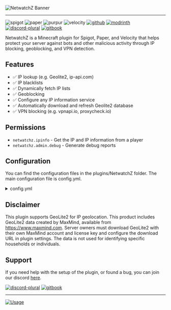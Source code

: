![NetwatchZ Banner](https://cdn.modrinth.com/data/cached_images/074c056c721895b3f579093a106515ef471abf4b.png)

---

![spigot](https://cdn.jsdelivr.net/npm/@intergrav/devins-badges@3/assets/compact/supported/spigot_vector.svg)
![paper](https://cdn.jsdelivr.net/npm/@intergrav/devins-badges@3/assets/compact/supported/paper_vector.svg)
![purpur](https://cdn.jsdelivr.net/npm/@intergrav/devins-badges@3/assets/compact/supported/purpur_vector.svg)
![velocity](https://cdn.jsdelivr.net/npm/@intergrav/devins-badges@3/assets/compact/supported/velocity_vector.svg)
[![github](https://cdn.jsdelivr.net/npm/@intergrav/devins-badges@3/assets/compact/available/github_vector.svg)](https://github.com/ZetaPlugins/NetwatchZ)
[![modrinth](https://cdn.jsdelivr.net/npm/@intergrav/devins-badges@3/assets/compact/available/modrinth_vector.svg)](https://modrinth.com/plugin/netwatchz)
[![discord-plural](https://cdn.jsdelivr.net/npm/@intergrav/devins-badges@3/assets/compact/social/discord-plural_vector.svg)](https://strassburger.org/discord)
[![gitbook](https://cdn.jsdelivr.net/npm/@intergrav/devins-badges@3/assets/compact/documentation/gitbook_vector.svg)](https://docs.zetaplugins.com/netwatchz)

NetwatchZ is a Minecraft plugin for Spigot, Paper, and Velocity that helps protect your server against bots and other malicious activity through IP blocking, geoblocking, and VPN detection.

## Features

- ✅ IP lookup (e.g. Geolite2, ip-api.com)
- ✅ IP blacklists
- ✅ Dynamically fetch IP lists
- ✅ Geoblocking
- ✅ Configure any IP information service
- ✅ Automatically download and refresh Geolite2 database
- ✅ VPN blocking (e.g. vpnapi.io, proxycheck.io)

## Permissions

- `netwatchz.ipinfo` - Get the IP and IP information from a player
- `netwatchz.admin.debug` - Generate debug reports

## Configuration

You can find the configuration files in the plugins/NetwatchZ folder. The main configuration file is config.yml.

<details>
<summary>config.yml</summary>

```yml
#
#    _   _      _                 _       _       ______
#   | \ | |    | |               | |     | |     |___  /
#   |  \| | ___| |___      ____ _| |_ ___| |__      / /
#   | . ` |/ _ \ __\ \ /\ / / _` | __/ __| '_ \    / /
#   | |\  |  __/ |_ \ V  V / (_| | || (__| | | |  / /__
#   |_| \_|\___|\__| \_/\_/ \__,_|\__\___|_| |_| /_____|
#

# Set the language to any code found in the "lang" folder (don't add the .yml extension)
# You can add your own language files. Use https://github.com/ZetaPlugins/NetwatchZ/tree/main/src/main/resources/lang/en-US.yml as a template
# If you want to help translating the plugin, please refer to this article: https://docs.zetaplugins.com/localization
#  | en-US | de-DE |
lang: "en-US"

# If set to true, OP players will always be allowed to join
always_allow_ops: true

ip_list:
  # Enable or disable the IP list feature.
  enabled: true

  # If the mode is "blacklist", the IPs in the lists will be blocked.
  # If the mode is "whitelist", only the IPs in the lists will be allowed.
  mode: "blacklist"

  # Set the list of IPs or CIDR ranges to block or allow.
  # These are files inside the "plugins/NetwatchZ/ipLists" folder.
  lists:
    - "vpn_list.txt"
    # - "another_list.txt"

  fetch_jobs:
    vpn_list:
      # Set the URL to fetch the IP list from.
      url: "https://raw.githubusercontent.com/X4BNet/lists_vpn/refs/heads/main/output/vpn/ipv4.txt"

      # Set the filename to save the fetched list as. This file will be saved in the "plugins/NetwatchZ/ipLists" folder.
      filename: "vpn_list.txt"

      # Set how often the list should be fetched (in hours).
      # The minimum is 1 hour.
      update_interval_hours: 24

    # You can add more fetch jobs here. e.g.
    # another_list:
    #   url: "https://example.com/another_list.txt"
    #   filename: "another_list.txt"
    #   update_interval_hours: 12

geo_blocking:
  # Enable or disable geo-blocking.
  enabled: false

  # Wether or not the following list should be a blacklist or a whitelist.
  # If set to true, the countries in the list will be blocked.
  # If set to false, only the countries not in the list will be blocked.
  blacklist: true

  # Set the list of countries to block or allow.
  # The format of the country code depends on the IP info provider, but usually it is a two-letter country code (ISO 3166-1 alpha-2).
  # Example: ["US", "CA", "GB"]
  countries: []

ip_info_provider:
  # Set the IP info provider to use.
  # Possible values are:
  # - "ip-api" (https://ip-api.com)
  # - "ipwhois" (https://ipwhois.app)
  # - "geolite2" (MaxMind GeoLite2 databases - recommended)
  # - "custom" (Uses the custom IP info provider defined below)
  provider: "ip-api"

  geolite2:
    # Set the urls to the GeoLite2 databases. These are refreshed automatically every 7 days.
    # These can be links to tar.gz files of the official MaxMind GeoLite2 databases with your license key included or links to your own hosted databases (downloading .mmdb files directly is also supported).
    # You can get a free license key by creating an account on https://www.maxmind.com/en/geolite2/signup
    asn_url: "https://download.maxmind.com/app/geoip_download?edition_id=GeoLite2-ASN&license_key=YOUR_KEY&suffix=tar.gz"
    city_url: "https://download.maxmind.com/app/geoip_download?edition_id=GeoLite2-City&license_key=YOUR_KEY&suffix=tar.gz"
    country_url: "https://download.maxmind.com/app/geoip_download?edition_id=GeoLite2-Country&license_key=YOUR_KEY&suffix=tar.gz"

    # Attribution: This product includes GeoLite2 data created by MaxMind, available from https://www.maxmind.com

  custom:
    # Set the custom IP info provider URL. It should return a JSON response.
    # Use %ip% as a placeholder for the IP address.
    url: "https://api.example.com/json/%ip%"

    # Set the custom IP info provider headers.
    headers:
      Authorization: "Bearer YOUR_API_KEY"

    # Set the custom IP info provider query parameters.
    parse_fields:
      # Keys are the data needed. Values are the json keys in the response.
      # If certain data is not provided by the API, you can leave it out.
      country: "country"
      countryCode: "countryCode"
      regionName: "regionName"
      region: "region"
      city: "city"
      lat: "latitude"
      lon: "longitude"
      timezone: "timezone"
      isp: "isp"
      org: "organization"
      asn: "asn"
      ip: "ip"

# The vpn_block settings are for online services that provide information about whether an IP is a VPN or proxy.
# This is independent of the ip_list feature, which can also be used to block VPNs
vpn_block:
  # Enable or disable the VPN blocking feature.
  enabled: false

  # Set the VPN info provider to use.
  # Possible values are:
  # - "vpnapi" (https://vpnapi.io)
  # - "proxycheck" (https://proxycheck.io)
  # - "custom" (Uses the custom VPN info provider defined below)
  provider: "vpnapi"

  # If using vpnapi or proxycheck, set your api key here
  api_key: ""

  custom:
    # Set the custom VPN info provider URL. It should return a JSON response.
    # Use %ip% as a placeholder for the IP address.
    url: "https://api.example.com/vpn/%ip%"

    # Set the custom VPN info provider headers.
    headers:
      Authorization: "Bearer YOUR_API_KEY"

    # Set the custom VPN info provider query parameters.
    parse_fields:
      # Keys are the data needed. Values are the json keys in the response.
      # If certain data is not provided by the API, you can leave it out.
      vpn: "security.vpn"
      proxy: "security.proxy"
      tor: "security.tor"
      relay: "security.relay"
      hosting: "security.hosting"

  # Set what to do when a certain type of VPN/proxy is detected.
  is_vpn:
    # Wether or not to block the connection if the IP is detected as a VPN.
    block: true

  is_proxy:
    block: false

  is_tor:
    block: true

  is_relay:
    block: false

  is_hosting:
    block: false
```
</details>

## Disclaimer

This plugin supports GeoLite2 for IP geolocation. This product includes GeoLite2 data created by MaxMind, available from https://www.maxmind.com. Server owners must download GeoLite2 with their own MaxMind account and license key and configure the download URL in plugin settings. The data is not used for identifying specific households or individuals.


## Support

If you need help with the setup of the plugin, or found a bug, you can join our discord [here](https://strassburger.org/discord).

[![discord-plural](https://cdn.jsdelivr.net/npm/@intergrav/devins-badges@3/assets/compact/social/discord-plural_vector.svg)](https://strassburger.org/discord)
[![gitbook](https://cdn.jsdelivr.net/npm/@intergrav/devins-badges@3/assets/compact/documentation/gitbook_vector.svg)](https://docs.zetaplugins.com/netwatchz)

---

[![Usage](https://bstats.org/signatures/bukkit/NetwatchZ.svg)](https://bstats.org/plugin/bukkit/NetwatchZ/27376)
